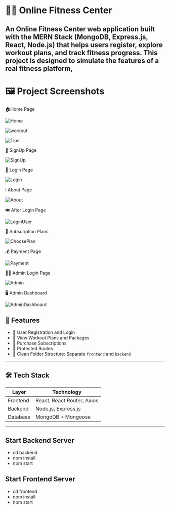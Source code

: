 # 🏋️‍♂️ Online Fitness Center

An Online Fitness Center web application built with the **MERN Stack** (MongoDB, Express.js, React, Node.js) that helps users register, explore workout plans, and track fitness progress. This project is designed to simulate the features of a real fitness platform,
---

# 🖼️ Project Screenshots

🏠Home Page 

![Home](./Screenshots/Screenshot1.png)

![workout](./Screenshots/Screenshot2.png)

![Tips](./Screenshots/Screenshot5.png)

📝 SignUp Page

![SignUp](./Screenshots/Screenshot3.png)

🔐 Login Page

![Login](./Screenshots/Screenshot4.png)

ℹ️  About Page

![About](./Screenshots/Screenshot6.png)

🎟️ After Login Page

![LoginUser](./Screenshots/Screenshot7.png)

🧘 Subscription Plans

![ChoosePlan](./Screenshots/Screenshot8.png)

💰 Payment Page 

![Payment](./Screenshots/Screenshot9.png)

🙍‍♂️ Admin Login Page

![Admin](./Screenshots/Screenshot10.png)

🖥️ Admin Dashboard

![AdminDashboard](./Screenshots/Screenshot11.png)


## 🚀 Features

- 📝 User Registration and Login
- 🧘 View Workout Plans and Packages
- 🛒 Purchase Subscriptions
- 🔐 Protected Routes 
- 📁 Clean Folder Structure: Separate `frontend` and `backend`

---

## 🛠️ Tech Stack

| Layer      | Technology                 |
|------------|----------------------------|
| Frontend   | React, React Router, Axios |
| Backend    | Node.js, Express.js        |
| Database   | MongoDB + Mongoose         |

---

## Start Backend Server

- cd backend
- npm install
- npm start

## Start Frontend Server

- cd frontend
- npm install
- npm start

